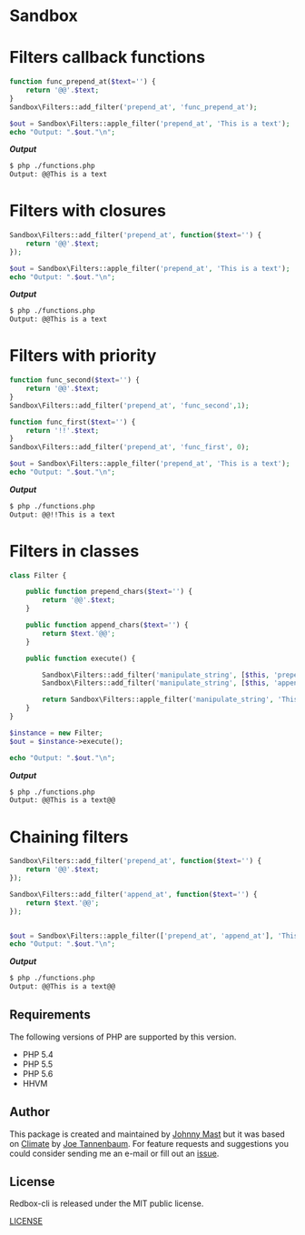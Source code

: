 # Sandbox


# Filters callback functions

```php
function func_prepend_at($text='') {
    return '@@'.$text;
}
Sandbox\Filters::add_filter('prepend_at', 'func_prepend_at');

$out = Sandbox\Filters::apple_filter('prepend_at', 'This is a text');
echo "Output: ".$out."\n";
```
***Output***

```bash
$ php ./functions.php
Output: @@This is a text
```

# Filters with closures

```php
Sandbox\Filters::add_filter('prepend_at', function($text='') {
    return '@@'.$text;
});

$out = Sandbox\Filters::apple_filter('prepend_at', 'This is a text');
echo "Output: ".$out."\n";
```

***Output***

```bash
$ php ./functions.php
Output: @@This is a text
```


# Filters with priority

```php
function func_second($text='') {
    return '@@'.$text;
}
Sandbox\Filters::add_filter('prepend_at', 'func_second',1);

function func_first($text='') {
    return '!!'.$text;
}
Sandbox\Filters::add_filter('prepend_at', 'func_first', 0);

$out = Sandbox\Filters::apple_filter('prepend_at', 'This is a text');
echo "Output: ".$out."\n";
```
***Output***

```bash
$ php ./functions.php
Output: @@!!This is a text
```

# Filters in classes

```php
class Filter {

    public function prepend_chars($text='') {
        return '@@'.$text;
    }

    public function append_chars($text='') {
        return $text.'@@';
    }

    public function execute() {

        Sandbox\Filters::add_filter('manipulate_string', [$this, 'prepend_chars']);
        Sandbox\Filters::add_filter('manipulate_string', [$this, 'append_chars']);

        return Sandbox\Filters::apple_filter('manipulate_string', 'This is a text');
    }
}

$instance = new Filter;
$out = $instance->execute();

echo "Output: ".$out."\n";
```
***Output***

```bash
$ php ./functions.php
Output: @@This is a text@@

```

# Chaining filters

```php
Sandbox\Filters::add_filter('prepend_at', function($text='') {
    return '@@'.$text;
});

Sandbox\Filters::add_filter('append_at', function($text='') {
    return $text.'@@';
});


$out = Sandbox\Filters::apple_filter(['prepend_at', 'append_at'], 'This is a text');
echo "Output: ".$out."\n";
```

***Output***

```bash
$ php ./functions.php
Output: @@This is a text@@

```

## Requirements

The following versions of PHP are supported by this version.

+ PHP 5.4
+ PHP 5.5
+ PHP 5.6
+ HHVM

## Author

This package is created and maintained by [Johnny Mast](https://github.com/johnnymast) but it was based on [Climate](https://github.com/thephpleague/climate)  by [Joe Tannenbaum](https://github.com/joetannenbaum). For feature requests and suggestions
you could consider sending me an e-mail or fill out an [issue](https://github.com/johnnymast/redbox-cli/issues).

## License

Redbox-cli is released under the MIT public license.

[LICENSE](LICENSE.md)